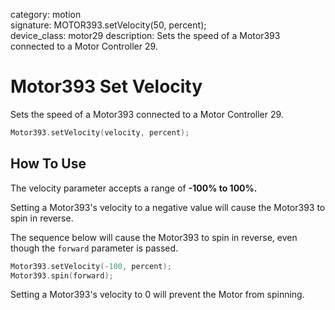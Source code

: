 category: motion  
signature: MOTOR393.setVelocity(50, percent);  
device_class: motor29
description: Sets the speed of a Motor393 connected to a Motor Controller 29. 

# Motor393 Set Velocity

Sets the speed of a Motor393 connected to a Motor Controller 29.

```cpp
Motor393.setVelocity(velocity, percent);
```

## How To Use

The velocity parameter accepts a range of **-100% to 100%.** 

Setting a Motor393's velocity to a negative value will cause the Motor393 to spin in reverse.

The sequence below will cause the Motor393 to spin in reverse, even though the `forward` parameter is passed.

```cpp
Motor393.setVelocity(-100, percent);
Motor393.spin(forward);
```

Setting a Motor393's velocity to 0 will prevent the Motor from spinning.

<advanced>
</advanced>